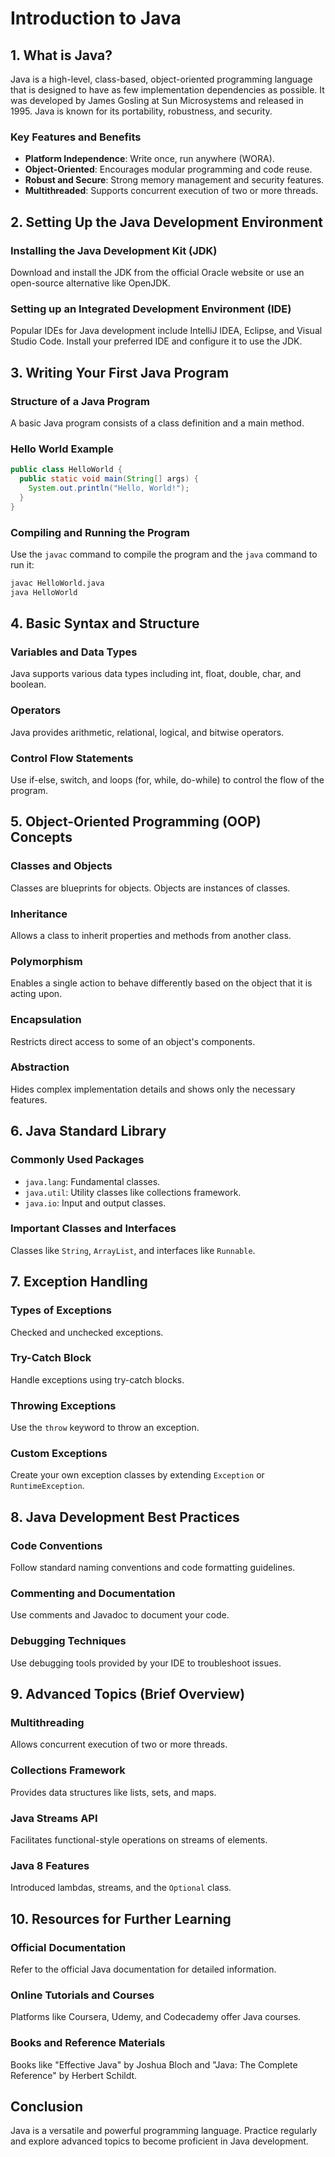 # Introduction to Java

## 1. What is Java?
Java is a high-level, class-based, object-oriented programming language that is designed to have as few implementation dependencies as possible. It was developed by James Gosling at Sun Microsystems and released in 1995. Java is known for its portability, robustness, and security.

### Key Features and Benefits
- **Platform Independence**: Write once, run anywhere (WORA).
- **Object-Oriented**: Encourages modular programming and code reuse.
- **Robust and Secure**: Strong memory management and security features.
- **Multithreaded**: Supports concurrent execution of two or more threads.

## 2. Setting Up the Java Development Environment
### Installing the Java Development Kit (JDK)
Download and install the JDK from the official Oracle website or use an open-source alternative like OpenJDK.

### Setting up an Integrated Development Environment (IDE)
Popular IDEs for Java development include IntelliJ IDEA, Eclipse, and Visual Studio Code. Install your preferred IDE and configure it to use the JDK.

## 3. Writing Your First Java Program
### Structure of a Java Program
A basic Java program consists of a class definition and a main method.

### Hello World Example
```java
public class HelloWorld {
  public static void main(String[] args) {
    System.out.println("Hello, World!");
  }
}
```

### Compiling and Running the Program
Use the `javac` command to compile the program and the `java` command to run it:
```sh
javac HelloWorld.java
java HelloWorld
```

## 4. Basic Syntax and Structure
### Variables and Data Types
Java supports various data types including int, float, double, char, and boolean.

### Operators
Java provides arithmetic, relational, logical, and bitwise operators.

### Control Flow Statements
Use if-else, switch, and loops (for, while, do-while) to control the flow of the program.

## 5. Object-Oriented Programming (OOP) Concepts
### Classes and Objects
Classes are blueprints for objects. Objects are instances of classes.

### Inheritance
Allows a class to inherit properties and methods from another class.

### Polymorphism
Enables a single action to behave differently based on the object that it is acting upon.

### Encapsulation
Restricts direct access to some of an object's components.

### Abstraction
Hides complex implementation details and shows only the necessary features.

## 6. Java Standard Library
### Commonly Used Packages
- `java.lang`: Fundamental classes.
- `java.util`: Utility classes like collections framework.
- `java.io`: Input and output classes.

### Important Classes and Interfaces
Classes like `String`, `ArrayList`, and interfaces like `Runnable`.

## 7. Exception Handling
### Types of Exceptions
Checked and unchecked exceptions.

### Try-Catch Block
Handle exceptions using try-catch blocks.

### Throwing Exceptions
Use the `throw` keyword to throw an exception.

### Custom Exceptions
Create your own exception classes by extending `Exception` or `RuntimeException`.

## 8. Java Development Best Practices
### Code Conventions
Follow standard naming conventions and code formatting guidelines.

### Commenting and Documentation
Use comments and Javadoc to document your code.

### Debugging Techniques
Use debugging tools provided by your IDE to troubleshoot issues.

## 9. Advanced Topics (Brief Overview)
### Multithreading
Allows concurrent execution of two or more threads.

### Collections Framework
Provides data structures like lists, sets, and maps.

### Java Streams API
Facilitates functional-style operations on streams of elements.

### Java 8 Features
Introduced lambdas, streams, and the `Optional` class.

## 10. Resources for Further Learning
### Official Documentation
Refer to the official Java documentation for detailed information.

### Online Tutorials and Courses
Platforms like Coursera, Udemy, and Codecademy offer Java courses.

### Books and Reference Materials
Books like "Effective Java" by Joshua Bloch and "Java: The Complete Reference" by Herbert Schildt.

## Conclusion
Java is a versatile and powerful programming language. Practice regularly and explore advanced topics to become proficient in Java development.
